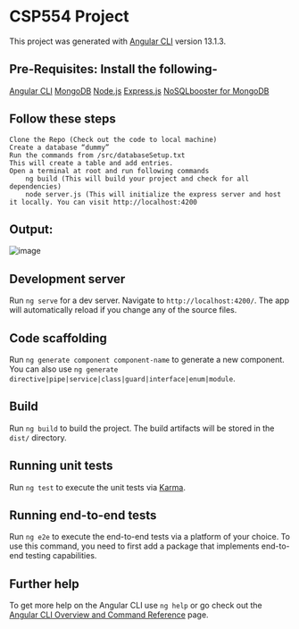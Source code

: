 # CSP554 Project

This project was generated with [Angular CLI](https://github.com/angular/angular-cli) version 13.1.3.

## Pre-Requisites: Install the following-
[Angular CLI]() 
[MongoDB](https://www.mongodb.com/docs/manual/administration/install-community/)
[Node.js](https://nodejs.org/en/download/)
[Express.js](https://expressjs.com/en/starter/installing.html#:~:text=Now%20install%20Express%20in%20the%20myapp%20directory)
[NoSQLbooster for MongoDB](https://nosqlbooster.com/downloads)

## Follow these steps
    Clone the Repo (Check out the code to local machine)
    Create a database “dummy”
    Run the commands from /src/databaseSetup.txt
    This will create a table and add entries.
    Open a terminal at root and run following commands
        ng build (This will build your project and check for all dependencies)
        node server.js (This will initialize the express server and host it locally. You can visit http://localhost:4200

## Output:
![image](https://user-images.githubusercontent.com/95047914/206084549-dd78613a-fbf8-4eb1-a683-3eb141c894b4.png)


## Development server

Run `ng serve` for a dev server. Navigate to `http://localhost:4200/`. The app will automatically reload if you change any of the source files.

## Code scaffolding

Run `ng generate component component-name` to generate a new component. You can also use `ng generate directive|pipe|service|class|guard|interface|enum|module`.

## Build

Run `ng build` to build the project. The build artifacts will be stored in the `dist/` directory.

## Running unit tests

Run `ng test` to execute the unit tests via [Karma](https://karma-runner.github.io).

## Running end-to-end tests

Run `ng e2e` to execute the end-to-end tests via a platform of your choice. To use this command, you need to first add a package that implements end-to-end testing capabilities.

## Further help

To get more help on the Angular CLI use `ng help` or go check out the [Angular CLI Overview and Command Reference](https://angular.io/cli) page.
